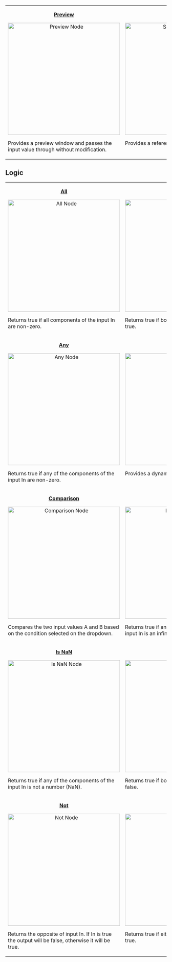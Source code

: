 <table align="center">
<tr><tr valign="top">
        <td width="354"><p align="center"><b><a href="https://github.com/Unity-Technologies/ShaderGraph/wiki/Preview-Node">Preview</a></b></p>
<p align="center"><a href="https://github.com/Unity-Technologies/ShaderGraph/wiki/Preview-Node"><img src="https://github.com/Unity-Technologies/ShaderGraph/wiki/Images/NodeLibrary/Nodes/Thumbnails/PreviewNodeThumb.png" alt="Preview Node" height="350" width="350"></a></p>
<p align="left">Provides a preview window and passes the input value through without modification.</p></td>
        <td width="354"><p align="center"><b><a href="https://github.com/Unity-Technologies/ShaderGraph/wiki/Sub-graph-Node">Sub-graph</a></b></p>
<p align="center"><a href="https://github.com/Unity-Technologies/ShaderGraph/wiki/Sub-graph-Node"><img src="https://github.com/Unity-Technologies/ShaderGraph/wiki/Images/NodeLibrary/Nodes/Thumbnails/Sub-graphNodeThumb.png" alt="Sub-graph Node" height="350" width="350"></a></p>
<p align="left">Provides a reference to a Sub-graph asset.</p></td>
    </tr>
</table>

## Logic

<table align="center">
    <tr><tr valign="top">
        <td width="354"><p align="center"><b><a href="https://github.com/Unity-Technologies/ShaderGraph/wiki/All-Node">All</a></b></p>
<p align="center"><a href="https://github.com/Unity-Technologies/ShaderGraph/wiki/All-Node"><img src="https://github.com/Unity-Technologies/ShaderGraph/wiki/Images/NodeLibrary/Nodes/Thumbnails/AllNodeThumb.png" alt="All Node" height="350" width="350"></a></p>
<p align="left">Returns true if all components of the input In are non-zero.</p></td>
        <td width="354"><p align="center"><b><a href="https://github.com/Unity-Technologies/ShaderGraph/wiki/And-Node">And</a></b></p>
<p align="center"><a href="https://github.com/Unity-Technologies/ShaderGraph/wiki/And-Node"><img src="https://github.com/Unity-Technologies/ShaderGraph/wiki/Images/NodeLibrary/Nodes/Thumbnails/AndNodeThumb.png" alt="And Node" height="350" width="350"></a></p>
<p align="left">Returns true if both the inputs A and B are true.</p></td>
    </tr>
    <tr><tr valign="top">
         <td width="354"><p align="center"><b><a href="https://github.com/Unity-Technologies/ShaderGraph/wiki/Any-Node">Any</a></b></p>
<p align="center"><a href="https://github.com/Unity-Technologies/ShaderGraph/wiki/Any-Node"><img src="https://github.com/Unity-Technologies/ShaderGraph/wiki/Images/NodeLibrary/Nodes/Thumbnails/AnyNodeThumb.png" alt="Any Node" height="350" width="350"></a></p>
<p align="left">Returns true if any of the components of the input In are non-zero.</p></td>
        <td width="354"><p align="center"><b><a href="https://github.com/Unity-Technologies/ShaderGraph/wiki/Branch-Node">Branch</a></b></p>
<p align="center"><a href="https://github.com/Unity-Technologies/ShaderGraph/wiki/Branch-Node"><img src="https://github.com/Unity-Technologies/ShaderGraph/wiki/Images/NodeLibrary/Nodes/Thumbnails/BranchNodeThumb.png" alt="Branch Node" height="350" width="350"></a></p>
<p align="left">Provides a dynamic branch to the shader.</p></td>
    </tr>
    <tr><tr valign="top">
        <td width="354"><p align="center"><b><a href="https://github.com/Unity-Technologies/ShaderGraph/wiki/Comparison-Node">Comparison</a></b></p>
<p align="center"><a href="https://github.com/Unity-Technologies/ShaderGraph/wiki/Comparison-Node"><img src="https://github.com/Unity-Technologies/ShaderGraph/wiki/Images/NodeLibrary/Nodes/Thumbnails/ComparisonNodeThumb.png" alt="Comparison Node" height="350" width="350"></a></p>
<p align="left">Compares the two input values A and B based on the condition selected on the dropdown.</p></td>
        <td width="354"><p align="center"><b><a href="https://github.com/Unity-Technologies/ShaderGraph/wiki/Is-Infinite-Node">Is Infinite</a></b></p>
<p align="center"><a href="https://github.com/Unity-Technologies/ShaderGraph/wiki/Is-Infinite-Node"><img src="https://github.com/Unity-Technologies/ShaderGraph/wiki/Images/NodeLibrary/Nodes/Thumbnails/IsInfiniteNodeThumb.png" alt="Is Infinite Node" height="350" width="350"></a></p>
<p align="left">Returns true if any of the components of the input In is an infinite value.</p></td>
    </tr>
    <tr><tr valign="top">
        <td width="354"><p align="center"><b><a href="https://github.com/Unity-Technologies/ShaderGraph/wiki/Is-NaN-Node">Is NaN</a></b></p>
<p align="center"><a href="https://github.com/Unity-Technologies/ShaderGraph/wiki/Is-NaN-Node"><img src="https://github.com/Unity-Technologies/ShaderGraph/wiki/Images/NodeLibrary/Nodes/Thumbnails/IsNaNNodeThumb.png" alt="Is NaN Node" height="350" width="350"></a></p>
<p align="left">Returns true if any of the components of the input In is not a number (NaN).</p></td>
        <td width="354"><p align="center"><b><a href="https://github.com/Unity-Technologies/ShaderGraph/wiki/Nand-Node">Nand</a></b></p>
<p align="center"><a href="https://github.com/Unity-Technologies/ShaderGraph/wiki/Nand-Node"><img src="https://github.com/Unity-Technologies/ShaderGraph/wiki/Images/NodeLibrary/Nodes/Thumbnails/NandNodeThumb.png" alt="Nand Node" height="350" width="350"></a></p>
<p align="left">Returns true if both the inputs A and B are false.</p></td>
    </tr>
    <tr><tr valign="top">
        <td width="354"><p align="center"><b><a href="https://github.com/Unity-Technologies/ShaderGraph/wiki/Not-Node">Not</a></b></p>
<p align="center"><a href="https://github.com/Unity-Technologies/ShaderGraph/wiki/Not-Node"><img src="https://github.com/Unity-Technologies/ShaderGraph/wiki/Images/NodeLibrary/Nodes/Thumbnails/NotNodeThumb.png" alt="Not Node" height="350" width="350"></a></p>
<p align="left">Returns the opposite of input In. If In is true the output will be false, otherwise it will be true.</p></td>
        <td width="354"><p align="center"><b><a href="https://github.com/Unity-Technologies/ShaderGraph/wiki/Or-Node">Or</a></b></p>
<p align="center"><a href="https://github.com/Unity-Technologies/ShaderGraph/wiki/Or-Node"><img src="https://github.com/Unity-Technologies/ShaderGraph/wiki/Images/NodeLibrary/Nodes/Thumbnails/OrNodeThumb.png" alt="Or Node" height="350" width="350"></a></p>
<p align="left">Returns true if either of the inputs A and B are true.</p></td>
    </tr>
</table>